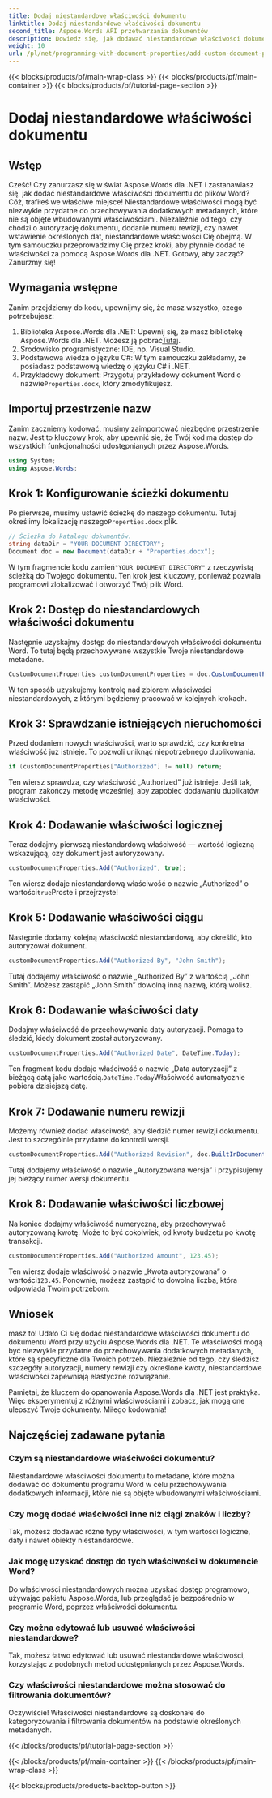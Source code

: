 ```yaml
---
title: Dodaj niestandardowe właściwości dokumentu
linktitle: Dodaj niestandardowe właściwości dokumentu
second_title: Aspose.Words API przetwarzania dokumentów
description: Dowiedz się, jak dodawać niestandardowe właściwości dokumentu w plikach Word za pomocą Aspose.Words dla .NET. Postępuj zgodnie z naszym przewodnikiem krok po kroku, aby wzbogacić swoje dokumenty o dodatkowe metadane.
weight: 10
url: /pl/net/programming-with-document-properties/add-custom-document-properties/
---
```


{{< blocks/products/pf/main-wrap-class >}}
{{< blocks/products/pf/main-container >}}
{{< blocks/products/pf/tutorial-page-section >}}

# Dodaj niestandardowe właściwości dokumentu

## Wstęp

Cześć! Czy zanurzasz się w świat Aspose.Words dla .NET i zastanawiasz się, jak dodać niestandardowe właściwości dokumentu do plików Word? Cóż, trafiłeś we właściwe miejsce! Niestandardowe właściwości mogą być niezwykle przydatne do przechowywania dodatkowych metadanych, które nie są objęte wbudowanymi właściwościami. Niezależnie od tego, czy chodzi o autoryzację dokumentu, dodanie numeru rewizji, czy nawet wstawienie określonych dat, niestandardowe właściwości Cię obejmą. W tym samouczku przeprowadzimy Cię przez kroki, aby płynnie dodać te właściwości za pomocą Aspose.Words dla .NET. Gotowy, aby zacząć? Zanurzmy się!

## Wymagania wstępne

Zanim przejdziemy do kodu, upewnijmy się, że masz wszystko, czego potrzebujesz:

1.  Biblioteka Aspose.Words dla .NET: Upewnij się, że masz bibliotekę Aspose.Words dla .NET. Możesz ją pobrać[Tutaj](https://releases.aspose.com/words/net/).
2. Środowisko programistyczne: IDE, np. Visual Studio.
3. Podstawowa wiedza o języku C#: W tym samouczku zakładamy, że posiadasz podstawową wiedzę o języku C# i .NET.
4.  Przykładowy dokument: Przygotuj przykładowy dokument Word o nazwie`Properties.docx`, który zmodyfikujesz.

## Importuj przestrzenie nazw

Zanim zaczniemy kodować, musimy zaimportować niezbędne przestrzenie nazw. Jest to kluczowy krok, aby upewnić się, że Twój kod ma dostęp do wszystkich funkcjonalności udostępnianych przez Aspose.Words.

```csharp
using System;
using Aspose.Words;
```

## Krok 1: Konfigurowanie ścieżki dokumentu

 Po pierwsze, musimy ustawić ścieżkę do naszego dokumentu. Tutaj określimy lokalizację naszego`Properties.docx` plik.

```csharp
// Ścieżka do katalogu dokumentów.
string dataDir = "YOUR DOCUMENT DIRECTORY";
Document doc = new Document(dataDir + "Properties.docx");
```

 W tym fragmencie kodu zamień`"YOUR DOCUMENT DIRECTORY"` z rzeczywistą ścieżką do Twojego dokumentu. Ten krok jest kluczowy, ponieważ pozwala programowi zlokalizować i otworzyć Twój plik Word.

## Krok 2: Dostęp do niestandardowych właściwości dokumentu

Następnie uzyskajmy dostęp do niestandardowych właściwości dokumentu Word. To tutaj będą przechowywane wszystkie Twoje niestandardowe metadane.

```csharp
CustomDocumentProperties customDocumentProperties = doc.CustomDocumentProperties;
```

W ten sposób uzyskujemy kontrolę nad zbiorem właściwości niestandardowych, z którymi będziemy pracować w kolejnych krokach.

## Krok 3: Sprawdzanie istniejących nieruchomości

Przed dodaniem nowych właściwości, warto sprawdzić, czy konkretna właściwość już istnieje. To pozwoli uniknąć niepotrzebnego duplikowania.

```csharp
if (customDocumentProperties["Authorized"] != null) return;
```

Ten wiersz sprawdza, czy właściwość „Authorized” już istnieje. Jeśli tak, program zakończy metodę wcześniej, aby zapobiec dodawaniu duplikatów właściwości.

## Krok 4: Dodawanie właściwości logicznej

Teraz dodajmy pierwszą niestandardową właściwość — wartość logiczną wskazującą, czy dokument jest autoryzowany.

```csharp
customDocumentProperties.Add("Authorized", true);
```

 Ten wiersz dodaje niestandardową właściwość o nazwie „Authorized” o wartości`true`Proste i przejrzyste!

## Krok 5: Dodawanie właściwości ciągu

Następnie dodamy kolejną właściwość niestandardową, aby określić, kto autoryzował dokument.

```csharp
customDocumentProperties.Add("Authorized By", "John Smith");
```

Tutaj dodajemy właściwość o nazwie „Authorized By” z wartością „John Smith”. Możesz zastąpić „John Smith” dowolną inną nazwą, którą wolisz.

## Krok 6: Dodawanie właściwości daty

Dodajmy właściwość do przechowywania daty autoryzacji. Pomaga to śledzić, kiedy dokument został autoryzowany.

```csharp
customDocumentProperties.Add("Authorized Date", DateTime.Today);
```

 Ten fragment kodu dodaje właściwość o nazwie „Data autoryzacji” z bieżącą datą jako wartością.`DateTime.Today`Właściwość automatycznie pobiera dzisiejszą datę.

## Krok 7: Dodawanie numeru rewizji

Możemy również dodać właściwość, aby śledzić numer rewizji dokumentu. Jest to szczególnie przydatne do kontroli wersji.

```csharp
customDocumentProperties.Add("Authorized Revision", doc.BuiltInDocumentProperties.RevisionNumber);
```

Tutaj dodajemy właściwość o nazwie „Autoryzowana wersja” i przypisujemy jej bieżący numer wersji dokumentu.

## Krok 8: Dodawanie właściwości liczbowej

Na koniec dodajmy właściwość numeryczną, aby przechowywać autoryzowaną kwotę. Może to być cokolwiek, od kwoty budżetu po kwotę transakcji.

```csharp
customDocumentProperties.Add("Authorized Amount", 123.45);
```

 Ten wiersz dodaje właściwość o nazwie „Kwota autoryzowana” o wartości`123.45`. Ponownie, możesz zastąpić to dowolną liczbą, która odpowiada Twoim potrzebom.

## Wniosek

masz to! Udało Ci się dodać niestandardowe właściwości dokumentu do dokumentu Word przy użyciu Aspose.Words dla .NET. Te właściwości mogą być niezwykle przydatne do przechowywania dodatkowych metadanych, które są specyficzne dla Twoich potrzeb. Niezależnie od tego, czy śledzisz szczegóły autoryzacji, numery rewizji czy określone kwoty, niestandardowe właściwości zapewniają elastyczne rozwiązanie.

Pamiętaj, że kluczem do opanowania Aspose.Words dla .NET jest praktyka. Więc eksperymentuj z różnymi właściwościami i zobacz, jak mogą one ulepszyć Twoje dokumenty. Miłego kodowania!

## Najczęściej zadawane pytania

### Czym są niestandardowe właściwości dokumentu?
Niestandardowe właściwości dokumentu to metadane, które można dodawać do dokumentu programu Word w celu przechowywania dodatkowych informacji, które nie są objęte wbudowanymi właściwościami.

### Czy mogę dodać właściwości inne niż ciągi znaków i liczby?
Tak, możesz dodawać różne typy właściwości, w tym wartości logiczne, daty i nawet obiekty niestandardowe.

### Jak mogę uzyskać dostęp do tych właściwości w dokumencie Word?
Do właściwości niestandardowych można uzyskać dostęp programowo, używając pakietu Aspose.Words, lub przeglądać je bezpośrednio w programie Word, poprzez właściwości dokumentu.

### Czy można edytować lub usuwać właściwości niestandardowe?
Tak, możesz łatwo edytować lub usuwać niestandardowe właściwości, korzystając z podobnych metod udostępnianych przez Aspose.Words.

### Czy właściwości niestandardowe można stosować do filtrowania dokumentów?
Oczywiście! Właściwości niestandardowe są doskonałe do kategoryzowania i filtrowania dokumentów na podstawie określonych metadanych.

{{< /blocks/products/pf/tutorial-page-section >}}

{{< /blocks/products/pf/main-container >}}
{{< /blocks/products/pf/main-wrap-class >}}

{{< blocks/products/products-backtop-button >}}

